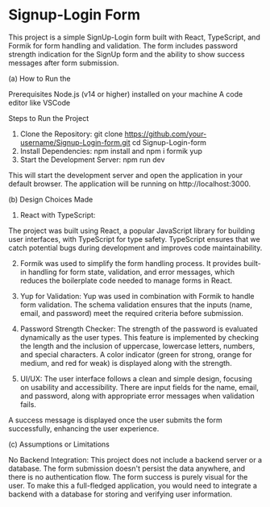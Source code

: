 # Signup-Login Form 

This project is a simple SignUp-Login form built with React, TypeScript, and Formik for form handling and validation. The form includes password strength indication for the SignUp form and the ability to show success messages after form submission.

(a) How to Run the 

Prerequisites
   Node.js (v14 or higher) installed on your machine
   A code editor like VSCode
   
Steps to Run the Project

 1) Clone the Repository:
      git clone https://github.com/your-username/Signup-Login-form.git
      cd Signup-Login-form
 2) Install Dependencies:
      npm install and 
      npm i formik yup
 3) Start the Development Server:
      npm run dev

This will start the development server and open the application in your default browser. The application will be running on http://localhost:3000.

(b) Design Choices Made

  1) React with TypeScript:

   The project was built using React, a popular JavaScript library for building user interfaces, with TypeScript for type 
   safety. TypeScript ensures that we catch potential bugs during development and improves code maintainability.

  2) Formik was used to simplify the form handling process. 
    It provides built-in handling for form state, validation, and error messages, which reduces the boilerplate code needed      to manage forms in React.

  3) Yup for Validation:
     Yup was used in combination with Formik to handle form validation. The schema validation ensures that the inputs (name,      email, and password) meet the required criteria before submission.

  4) Password Strength Checker:
      The strength of the password is evaluated dynamically as the user types. This feature is implemented by checking the         length and the inclusion of uppercase, lowercase letters, numbers, and special characters. A color indicator (green           for strong, orange for medium, and red for weak) is displayed along with the strength.
  
   5) UI/UX:
      The user interface follows a clean and simple design, focusing on usability and accessibility. There are input fields         for the name, email, and password, along with appropriate error messages when validation fails.

A success message is displayed once the user submits the form successfully, enhancing the user experience.

(c) Assumptions or Limitations
    
  No Backend Integration:
    This project does not include a backend server or a database. The form submission doesn't persist the data anywhere, and 
    there is no authentication flow. The form success is purely visual for the user. To make this a full-fledged 
    application, you would need to integrate a backend with a database for storing and verifying user information.
